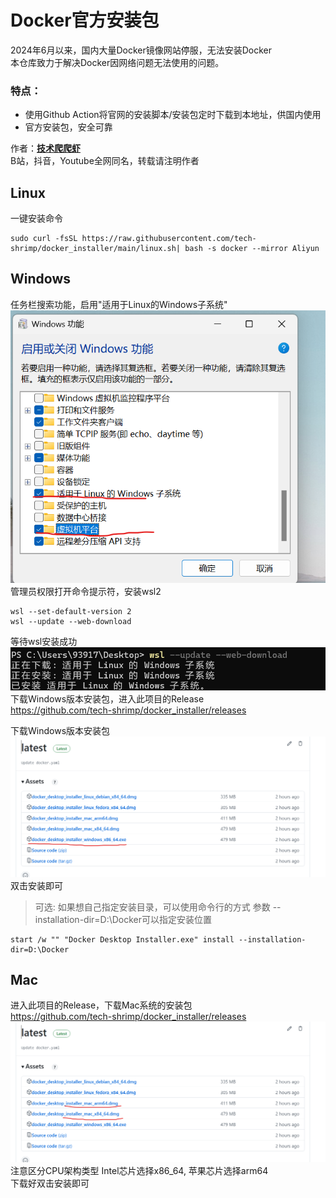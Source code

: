 # Docker官方安装包

2024年6月以来，国内大量Docker镜像网站停服，无法安装Docker<br>
本仓库致力于解决Docker因网络问题无法使用的问题。<br>

### 特点：
- 使用Github Action将官网的安装脚本/安装包定时下载到本地址，供国内使用<br>
- 官方安装包，安全可靠<br>

作者：**[技术爬爬虾](https://github.com/tech-shrimp/me)**<br>
B站，抖音，Youtube全网同名，转载请注明作者<br>

## Linux
一键安装命令
```commandline
sudo curl -fsSL https://raw.githubusercontent.com/tech-shrimp/docker_installer/main/linux.sh| bash -s docker --mirror Aliyun
```

## Windows
任务栏搜索功能，启用"适用于Linux的Windows子系统" <br>
![](images/windows功能.png)
管理员权限打开命令提示符，安装wsl2<br>
```
wsl --set-default-version 2
wsl --update --web-download
```
等待wsl安装成功
![](images/wsl2成功.png)
下载Windows版本安装包，进入此项目的Release<br>
https://github.com/tech-shrimp/docker_installer/releases

下载Windows版本安装包
![](images/windows安装包.png)
双击安装即可

>可选:
如果想自己指定安装目录，可以使用命令行的方式
参数 --installation-dir=D:\Docker可以指定安装位置


```
start /w "" "Docker Desktop Installer.exe" install --installation-dir=D:\Docker
```

## Mac
进入此项目的Release，下载Mac系统的安装包<br>
https://github.com/tech-shrimp/docker_installer/releases
![](images/mac安装包.png)
注意区分CPU架构类型 Intel芯片选择x86_64, 苹果芯片选择arm64<br>
下载好双击安装即可